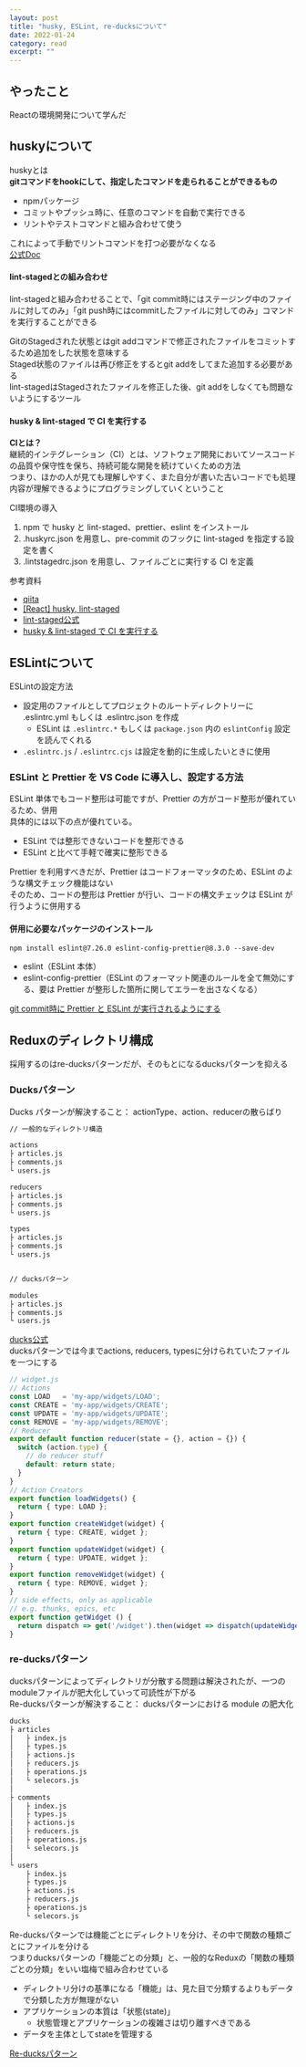 ```yaml
---
layout: post
title: "husky, ESLint, re-ducksについて" 
date: 2022-01-24 
category: read 
excerpt: ""
---
```


## やったこと
Reactの環境開発について学んだ  

## huskyについて
huskyとは  
**gitコマンドをhookにして、指定したコマンドを走られることができるもの**  
- npmパッケージ
- コミットやプッシュ時に、任意のコマンドを自動で実行できる
- リントやテストコマンドと組み合わせて使う

これによって手動でリントコマンドを打つ必要がなくなる  
[公式Doc](https://typicode.github.io/husky/#/)  

#### lint-stagedとの組み合わせ
lint-stagedと組み合わせることで、「git commit時にはステージング中のファイルに対してのみ」「git push時にはcommitしたファイルに対してのみ」コマンドを実行することができる  

GitのStagedされた状態とはgit addコマンドで修正されたファイルをコミットするため追加をした状態を意味する  
Staged状態のファイルは再び修正をするとgit addをしてまた追加する必要がある  
lint-stagedはStagedされたファイルを修正した後、git addをしなくても問題ないようにするツール  

#### husky & lint-staged で CI を実行する
**CIとは？**  
継続的インテグレーション（CI）とは、ソフトウェア開発においてソースコードの品質や保守性を保ち、持続可能な開発を続けていくための方法  
つまり、ほかの人が見ても理解しやすく、また自分が書いた古いコードでも処理内容が理解できるようにプログラミングしていくということ  

CI環境の導入
1. npm で husky と lint-staged、prettier、eslint をインストール
2. .huskyrc.json を用意し、pre-commit のフックに lint-staged を指定する設定を書く
3. .lintstagedrc.json を用意し、ファイルごとに実行する CI を定義


参考資料
- [qiita](https://qiita.com/shin4488/items/0a8013cc5e455f6fb25a#lint-staged%E3%81%A8%E3%81%AE%E7%B5%84%E3%81%BF%E5%90%88%E3%82%8F%E3%81%9B)
- [[React] husky, lint-staged](https://dev-yakuza.posstree.com/react/husky-lint-staged/)
- [lint-staged公式](https://github.com/okonet/lint-staged)
- [husky & lint-staged で CI を実行する](https://b-hood.site/articles/husky/#section-1)


## ESLintについて
ESLintの設定方法  
- 設定用のファイルとしてプロジェクトのルートディレクトリーに .eslintrc.yml もしくは .eslintrc.json を作成   
  - ESLint は `.eslintrc.*` もしくは `package.json` 内の `eslintConfig` 設定を読んでくれる  
- `.eslintrc.js` / `.eslintrc.cjs` は設定を動的に生成したいときに使用

### ESLint と Prettier を VS Code に導入し、設定する方法
ESLint 単体でもコード整形は可能ですが、Prettier の方がコード整形が優れているため、併用  
具体的には以下の点が優れている。
- ESLint では整形できないコードを整形できる
- ESLint と比べて手軽で確実に整形できる

Prettier を利用すべきだが、Prettier はコードフォーマッタのため、ESLint のような構文チェック機能はない  
そのため、コードの整形は Prettier が行い、コードの構文チェックは ESLint が行うように併用する  

#### 併用に必要なパッケージのインストール
```
npm install eslint@7.26.0 eslint-config-prettier@8.3.0 --save-dev
```
- eslint（ESLint 本体）
- eslint-config-prettier（ESLint のフォーマット関連のルールを全て無効にする、要は Prettier が整形した箇所に関してエラーを出さなくなる）

[git commit時に Prettier と ESLint が実行されるようにする](https://qiita.com/soarflat/items/06377f3b96964964a65d#git-commit%E6%99%82%E3%81%AB-prettier-%E3%81%A8-eslint-%E3%81%8C%E5%AE%9F%E8%A1%8C%E3%81%95%E3%82%8C%E3%82%8B%E3%82%88%E3%81%86%E3%81%AB%E3%81%99%E3%82%8B)  


## Reduxのディレクトリ構成
採用するのはre-ducksパターンだが、そのもとになるducksパターンを抑える
### Ducksパターン
Ducks パターンが解決すること： actionType、action、reducerの散らばり  
```markdown
// 一般的なディレクトリ構造

actions
├ articles.js
├ comments.js
└ users.js

reducers
├ articles.js
├ comments.js
└ users.js

types
├ articles.js
├ comments.js
└ users.js


// ducksパターン

modules
├ articles.js
├ comments.js
└ users.js
```
[ducks公式](https://github.com/erikras/ducks-modular-redux)  
ducksパターンでは今までactions, reducers, typesに分けられていたファイルを一つにする  
```ts
// widget.js
// Actions
const LOAD   = 'my-app/widgets/LOAD';
const CREATE = 'my-app/widgets/CREATE';
const UPDATE = 'my-app/widgets/UPDATE';
const REMOVE = 'my-app/widgets/REMOVE';
// Reducer
export default function reducer(state = {}, action = {}) {
  switch (action.type) {
    // do reducer stuff
    default: return state;
  }
}
// Action Creators
export function loadWidgets() {
  return { type: LOAD };
}
export function createWidget(widget) {
  return { type: CREATE, widget };
}
export function updateWidget(widget) {
  return { type: UPDATE, widget };
}
export function removeWidget(widget) {
  return { type: REMOVE, widget };
}
// side effects, only as applicable
// e.g. thunks, epics, etc
export function getWidget () {
  return dispatch => get('/widget').then(widget => dispatch(updateWidget(widget)))
}
```

### re-ducksパターン
ducksパターンによってディレクトリが分散する問題は解決されたが、一つのmoduleファイルが肥大化していって可読性が下がる  
Re-ducksパターンが解決すること： ducksパターンにおける module の肥大化
```markdown
ducks
├ articles
│   ├ index.js
│   ├ types.js
│   ├ actions.js
│   ├ reducers.js
│   ├ operations.js
│   └ selecors.js
│
├ comments
│   ├ index.js
│   ├ types.js
│   ├ actions.js
│   ├ reducers.js
│   ├ operations.js
│   └ selecors.js
│
└ users
    ├ index.js
    ├ types.js
    ├ actions.js
    ├ reducers.js
    ├ operations.js
    └ selecors.js
```
Re-ducksパターンでは機能ごとにディレクトリを分け、その中で関数の種類ごとにファイルを分ける  
つまりducksパターンの「機能ごとの分類」と、一般的なReduxの「関数の種類ごとの分類」をいい塩梅で組み合わせている  
- ディレクトリ分けの基準になる「機能」は、見た目で分類するよりもデータで分類した方が無理がない
- アプリケーションの本質は「状態(state)」
  - 状態管理とアプリケーションの複雑さは切り離すべきである
- データを主体としてstateを管理する

[Re-ducksパターン](https://noah.plus/blog/021/)  
